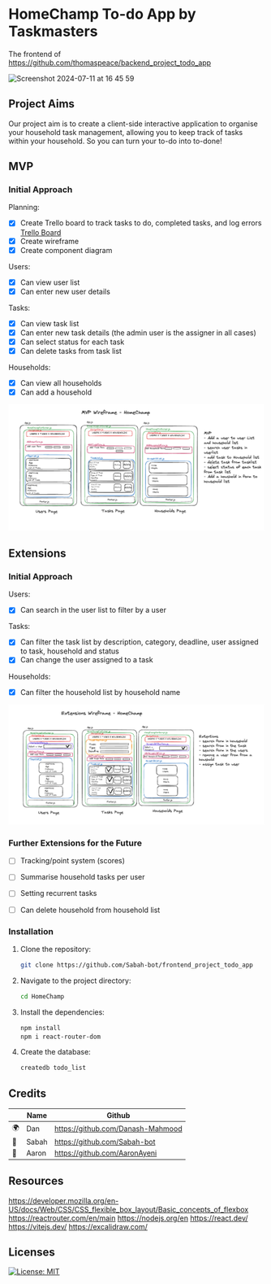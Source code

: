 # HomeChamp To-do App by Taskmasters

The frontend of https://github.com/thomaspeace/backend_project_todo_app

![Screenshot 2024-07-11 at 16 45 59](https://github.com/user-attachments/assets/0e2cd94d-0a4c-4f6c-8950-4377a0b4f3d0)


## Project Aims
Our project aim is to create a client-side interactive application to organise your household task management, allowing you to keep track of tasks within your household. So you can turn your to-do into to-done!



## MVP

### Initial Approach

Planning:
* [x] Create Trello board to track tasks to do, completed tasks, and log errors [Trello Board](https://trello.com/b/pIYj6Las/frontend-project)
* [x] Create wireframe
* [x] Create component diagram

Users:
* [x] Can view user list
* [x] Can enter new user details

Tasks:
* [x] Can view task list
* [x] Can enter new task details (the admin user is the assigner in all cases)
* [x] Can select status for each task
* [x] Can delete tasks from task list

Households:
* [x] Can view all households
* [x] Can add a household

![MVP wireframe](Diagrams/MVPWireframe2.png)


## Extensions

### Initial Approach

Users:
* [x] Can search in the user list to filter by a user

Tasks:
* [x] Can filter the task list by description, category, deadline, user assigned to task, household and status
* [x] Can change the user assigned to a task

Households:
* [x] Can filter the household list by household name

![Extension wireframe](Diagrams/ExtensionsWireframe2.png)



### Further Extensions for the Future

* [ ] Tracking/point system (scores)
* [ ] Summarise household tasks per user
* [ ] Setting recurrent tasks
* [ ] Can delete household from household list





### Installation

1. Clone the repository:

    ```bash
    git clone https://github.com/Sabah-bot/frontend_project_todo_app
    ```

2. Navigate to the project directory:

    ```bash
    cd HomeChamp
    ```

3. Install the dependencies:

    ```bash
    npm install
    npm i react-router-dom
    ```
4. Create the database:

    ```bash
    createdb todo_list
    ```






## Credits
|    |    Name     |         Github              |
|----|---------|---------------------------------|
| 🌍 | Dan     | https://github.com/Danash-Mahmood|
| 🍓 | Sabah   | https://github.com/Sabah-bot    |
| 🍄 | Aaron   | https://github.com/AaronAyeni   |



## Resources
https://developer.mozilla.org/en-US/docs/Web/CSS/CSS_flexible_box_layout/Basic_concepts_of_flexbox
https://reactrouter.com/en/main
https://nodejs.org/en
https://react.dev/
https://vitejs.dev/
https://excalidraw.com/


## Licenses

[![License: MIT](https://img.shields.io/badge/License-MIT-yellow.svg)](https://opensource.org/licenses/MIT)

